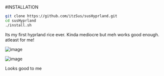 #INSTALLATION
```bash
git clone https://github.com/itzSus/susHyprland.git
cd susHyprland
./install.sh
```

Its my first hyprland rice ever. Kinda mediocre but meh works good enough. atleast for me!

![image](https://github.com/user-attachments/assets/31cc54b1-7bbb-4457-8a3e-0de23a3f60b1)

![image](https://github.com/user-attachments/assets/e52c64ce-fe1d-4756-aede-c0147637bec8)

Looks good to me
